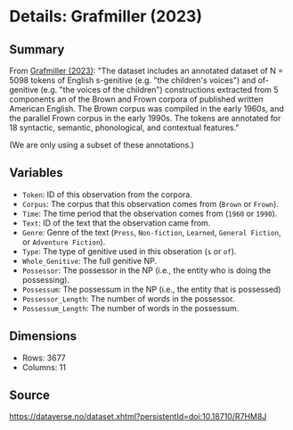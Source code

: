 # Details: Grafmiller (2023)

## Summary

From [Grafmiller (2023)](https://dataverse.no/dataset.xhtml?persistentId=doi:10.18710/R7HM8J): "The dataset includes an annotated dataset of N = 5098 tokens of English s-genitive (e.g. "the children's voices") and of-genitive (e.g. "the voices of the children") constructions extracted from 5 components an of the Brown and Frown corpora of published written American English. The Brown corpus was compiled in the early 1960s, and the parallel Frown corpus in the early 1990s. The tokens are annotated for 18 syntactic, semantic, phonological, and contextual features."

(We are only using a subset of these annotations.)


## Variables

- `Token`: ID of this observation from the corpora.
- `Corpus`: The corpus that this observation comes from (`Brown` or `Frown`).
- `Time`: The time period that the observation comes from (`1960` or `1990`).
- `Text`: ID of the text that the observation came from.
- `Genre`: Genre of the text (`Press`, `Non-fiction`, `Learned`, `General Fiction`, or `Adventure Fiction`).
- `Type`: The type of genitive used in this obseration (`s` or `of`).
- `Whole_Genitive`: The full genitive NP.
- `Possessor`: The possessor in the NP (i.e., the entity who is doing the possessing).
- `Possessum`: The possessum in the NP (i.e., the entity that is possessed)
- `Possessor_Length`: The number of words in the possessor.
- `Possessum_Length`: The number of words in the possessum.


## Dimensions

- Rows: 3677
- Columns: 11


## Source

<https://dataverse.no/dataset.xhtml?persistentId=doi:10.18710/R7HM8J>

